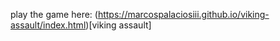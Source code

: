 play the game here: (https://marcospalaciosiii.github.io/viking-assault/index.html)[viking assault]
